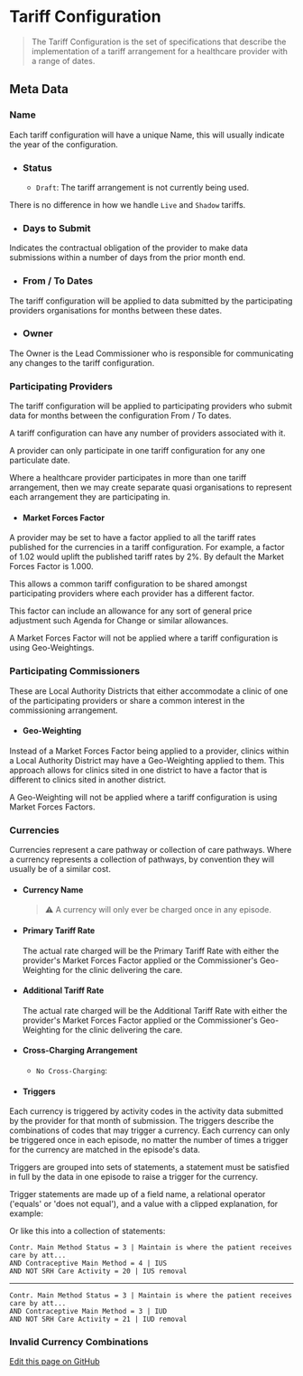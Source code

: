 # Tariff Configuration

>The Tariff Configuration is the set of specifications that describe the implementation of a tariff arrangement for a healthcare provider with a range of dates.

## Meta Data

### Name

Each tariff configuration will have a unique Name, this will usually indicate the year of the configuration.

- ### Status
  
  - `Draft`: The tariff arrangement is not currently being used.

There is no difference in how we handle `Live` and `Shadow` tariffs.

- ### Days to Submit

Indicates the contractual obligation of the provider to make data submissions within a number of days from the prior month end.

- ### From / To Dates

The tariff configuration will be applied to data submitted by the participating providers organisations for months between these dates.

- ### Owner

The Owner is the Lead Commissioner who is responsible for communicating any changes to the tariff configuration.

### Participating Providers

The tariff configuration will be applied to participating providers who submit data for months between the configuration From / To dates.

A tariff configuration can have any number of providers associated with it.  

A provider can only participate in one tariff configuration for any one particulate date.

Where a healthcare provider participates in more than one tariff arrangement, then we may create separate quasi organisations to represent each arrangement they are participating in.

- #### Market Forces Factor

A provider may be set to have a factor applied to all the tariff rates published for the currencies in a tariff configuration.  For example, a factor of 1.02 would uplift the published tariff rates by 2%.  By default the Market Forces Factor is 1.000.

This allows a common tariff configuration to be shared amongst participating providers where each provider has a different factor.

This factor can include an allowance for any sort of general price adjustment such Agenda for Change or similar allowances.

A Market Forces Factor will not be applied where a tariff configuration is using Geo-Weightings.

### Participating Commissioners

These are Local Authority Districts that either accommodate a clinic of one of the participating providers or share a common interest in the commissioning arrangement.

- #### Geo-Weighting

Instead of a Market Forces Factor being applied to a provider, clinics within a Local Authority District may have a Geo-Weighting applied to them.  This approach allows for clinics sited in one district to have a factor that is different to clinics sited in another district.

A Geo-Weighting will not be applied where a tariff configuration is using Market Forces Factors.

### Currencies

Currencies represent a care pathway or collection of care pathways.  Where a currency represents a collection of pathways, by convention they will usually be of a similar cost.

- #### Currency Name
  
  > :warning: A currency will only ever be charged once in any episode.

- #### Primary Tariff Rate

  The actual rate charged will be the Primary Tariff Rate with either the provider's Market Forces Factor applied or the Commissioner's Geo-Weighting for the clinic delivering the care.

- #### Additional Tariff Rate

  The actual rate charged will be the Additional Tariff Rate with either the provider's Market Forces Factor applied or the Commissioner's Geo-Weighting for the clinic delivering the care.

- #### Cross-Charging Arrangement

  - `No Cross-Charging`:  

- #### Triggers

Each currency is triggered by activity codes in the activity data submitted by the provider for that month of submission.  The triggers describe the combinations of codes that may trigger a currency.  Each currency can only be triggered once in each episode, no matter the number of times a trigger for the currency are matched in the episode's data.

Triggers are grouped into sets of statements, a statement must be satisfied in full by the data in one episode to raise a trigger for the currency.

Trigger statements are made up of a field name, a relational operator ('equals' or 'does not equal'), and a value with a clipped explanation, for example:

Or like this into a collection of statements:

`Contr. Main Method Status = 3 | Maintain is where the patient receives care by att...`  
`AND Contraceptive Main Method = 4 | IUS`  
`AND NOT SRH Care Activity = 20 | IUS removal`  
***
`Contr. Main Method Status = 3 | Maintain is where the patient receives care by att...`  
`AND Contraceptive Main Method = 3 | IUD`  
`AND NOT SRH Care Activity = 21 | IUD removal`

### Invalid Currency Combinations

[Edit this page on GitHub](https://github.com/Pathway-Analytics/docs/blob/main/docs/Tariff-Configurations.md)